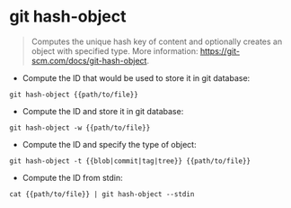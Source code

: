 # git hash-object

> Computes the unique hash key of content and optionally creates an object with specified type.
> More information: <https://git-scm.com/docs/git-hash-object>.

- Compute the ID that would be used to store it in git database:

`git hash-object {{path/to/file}}`

- Compute the ID and store it in git database:

`git hash-object -w {{path/to/file}}`

- Compute the ID and specify the type of object:

`git hash-object -t {{blob|commit|tag|tree}} {{path/to/file}}`

- Compute the ID from stdin:

`cat {{path/to/file}} | git hash-object --stdin`
